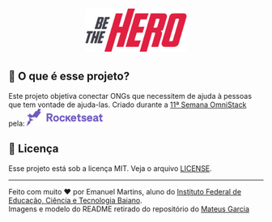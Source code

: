 <h1 align="center">
    <img alt="Semana OmniStack" src=".github/bethehero.svg" width="200px" />
</h1>

## 🤔  O que é esse projeto?
Este projeto objetiva conectar ONGs que necessitem de ajuda à pessoas que tem vontade de ajuda-las.
Criado durante a [11ª Semana OmniStack](https://rocketseat.com.br/week/inscricao/11.0) pela:
<img alt="Rocketseat" src=".github/rocket.svg" width="150px" />

## :memo: Licença
Esse projeto está sob a licença MIT. Veja o arquivo [LICENSE](LICENSE).

---
Feito com muito ❤  por Emanuel Martins, aluno do [Instituto Federal de Educação, Ciência e Tecnologia Baiano](https://ifbaiano.edu.br/portal/).<br>
Imagens e modelo do README retirado do repositório do [Mateus Garcia](https://github.com/mpgxc)
